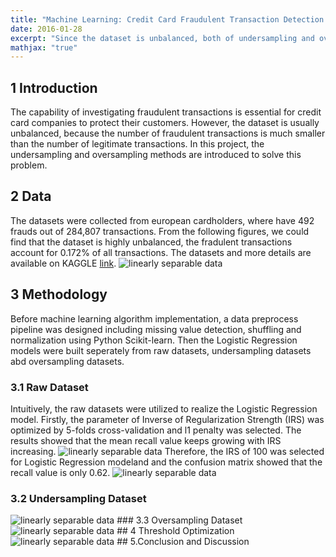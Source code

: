 ```yaml
---
title: "Machine Learning: Credit Card Fraudulent Transaction Detection using Python"
date: 2016-01-28
excerpt: "Since the dataset is unbalanced, both of undersampling and oversampling methods are applied to detect fraudulent transactions."
mathjax: "true"
---
```

## 1 Introduction
The capability of investigating fraudulent transactions is essential for credit card companies to protect their customers. However, the dataset is usually unbalanced, because the number of fraudulent transactions is much smaller than the number of legitimate transactions. In this project, the undersampling and oversampling methods are introduced to solve this problem. 
  
## 2 Data  
The datasets were collected from european cardholders, where have 492 frauds out of 284,807 transactions. From the following figures, we could find that the dataset is highly unbalanced, the fradulent transactions account for 0.172% of all transactions. The datasets and more details are available on KAGGLE [link](https://www.kaggle.com/mlg-ulb/creditcardfraud).
<img src="{{ site.url }}{{ site.baseurl }}/images/ml_creditcard/1_1.png" alt="linearly separable data">
  
## 3 Methodology
Before machine learning algorithm implementation, a data preprocess pipeline was designed including missing value detection, shuffling and normalization using Python Scikit-learn. Then the Logistic Regression models were built seperately from raw datasets, undersampling datasets abd oversampling datasets.

### 3.1 Raw Dataset
Intuitively, the raw datasets were utilized to realize the Logistic Regression model. Firstly, the parameter of Inverse of Regularization Strength (IRS) was optimized by 5-folds cross-validation and l1 penalty was selected. The results showed that the mean recall value keeps growing with IRS increasing.
<img src="{{ site.url }}{{ site.baseurl }}/images/ml_creditcard/3_1_cparam.png" alt="linearly separable data">
Therefore, the IRS of 100 was selected for Logistic Regression modeland and the confusion matrix showed that the recall value is only 0.62. 
<img src="{{ site.url }}{{ site.baseurl }}/images/ml_creditcard/2_1.png" alt="linearly separable data">

### 3.2 Undersampling Dataset

<img src="{{ site.url }}{{ site.baseurl }}/images/ml_creditcard/2_2.png" alt="linearly separable data">
### 3.3 Oversampling Dataset
<img src="{{ site.url }}{{ site.baseurl }}/images/ml_creditcard/2_3.png" alt="linearly separable data">
## 4 Threshold Optimization
<img src="{{ site.url }}{{ site.baseurl }}/images/ml_creditcard/3_1.png" alt="linearly separable data">
## 5.Conclusion and Discussion
  
